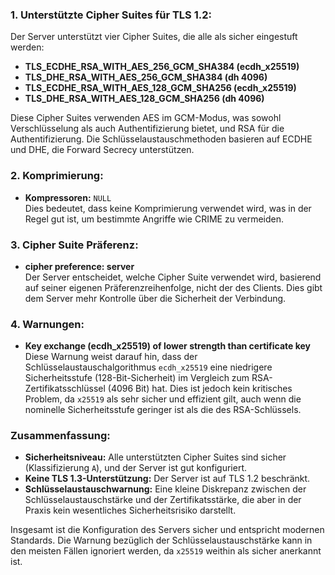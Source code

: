 ### **1. Unterstützte Cipher Suites für TLS 1.2:**
Der Server unterstützt vier Cipher Suites, die alle als sicher eingestuft werden:

- **TLS_ECDHE_RSA_WITH_AES_256_GCM_SHA384 (ecdh_x25519)**
- **TLS_DHE_RSA_WITH_AES_256_GCM_SHA384 (dh 4096)**
- **TLS_ECDHE_RSA_WITH_AES_128_GCM_SHA256 (ecdh_x25519)**
- **TLS_DHE_RSA_WITH_AES_128_GCM_SHA256 (dh 4096)**

Diese Cipher Suites verwenden AES im GCM-Modus, was sowohl Verschlüsselung als auch Authentifizierung bietet, und RSA für die Authentifizierung. Die Schlüsselaustauschmethoden basieren auf ECDHE und DHE, die Forward Secrecy unterstützen.

### **2. Komprimierung:**
- **Kompressoren:** `NULL`  
  Dies bedeutet, dass keine Komprimierung verwendet wird, was in der Regel gut ist, um bestimmte Angriffe wie CRIME zu vermeiden.

### **3. Cipher Suite Präferenz:**
- **cipher preference: server**  
  Der Server entscheidet, welche Cipher Suite verwendet wird, basierend auf seiner eigenen Präferenzreihenfolge, nicht der des Clients. Dies gibt dem Server mehr Kontrolle über die Sicherheit der Verbindung.

### **4. Warnungen:**
- **Key exchange (ecdh_x25519) of lower strength than certificate key**  
  Diese Warnung weist darauf hin, dass der Schlüsselaustauschalgorithmus `ecdh_x25519` eine niedrigere Sicherheitsstufe (128-Bit-Sicherheit) im Vergleich zum RSA-Zertifikatsschlüssel (4096 Bit) hat. Dies ist jedoch kein kritisches Problem, da `x25519` als sehr sicher und effizient gilt, auch wenn die nominelle Sicherheitsstufe geringer ist als die des RSA-Schlüssels.

### **Zusammenfassung:**
- **Sicherheitsniveau:** Alle unterstützten Cipher Suites sind sicher (Klassifizierung `A`), und der Server ist gut konfiguriert.
- **Keine TLS 1.3-Unterstützung:** Der Server ist auf TLS 1.2 beschränkt.
- **Schlüsselaustauschwarnung:** Eine kleine Diskrepanz zwischen der Schlüsselaustauschstärke und der Zertifikatsstärke, die aber in der Praxis kein wesentliches Sicherheitsrisiko darstellt.

Insgesamt ist die Konfiguration des Servers sicher und entspricht modernen Standards. Die Warnung bezüglich der Schlüsselaustauschstärke kann in den meisten Fällen ignoriert werden, da `x25519` weithin als sicher anerkannt ist.